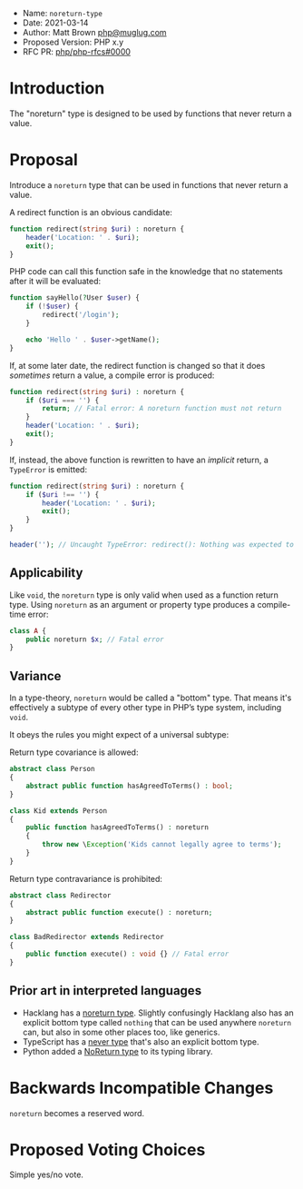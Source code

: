  * Name: `noreturn-type`
 * Date: 2021-03-14
 * Author: Matt Brown <php@muglug.com>
 * Proposed Version: PHP x.y
 * RFC PR: [php/php-rfcs#0000](https://github.com/php/php-rfcs/pull/0000)

# Introduction

The "noreturn" type is designed to be used by functions that never return a value.

# Proposal

Introduce a `noreturn` type that can be used in functions that never return a value.

A redirect function is an obvious candidate:

```php
function redirect(string $uri) : noreturn {
    header('Location: ' . $uri);
    exit();
}
```

PHP code can call this function safe in the knowledge that no statements after it will be evaluated:

```php
function sayHello(?User $user) {
    if (!$user) {
        redirect('/login');
    }

    echo 'Hello ' . $user->getName();
}
```

If, at some later date, the redirect function is changed so that it does _sometimes_ return a value, a compile error is produced:

```php
function redirect(string $uri) : noreturn {
    if ($uri === '') {
        return; // Fatal error: A noreturn function must not return
    }
    header('Location: ' . $uri);
    exit();
}
```

If, instead, the above function is rewritten to have an _implicit_ return, a `TypeError` is emitted:

```php
function redirect(string $uri) : noreturn {
    if ($uri !== '') {
        header('Location: ' . $uri);
        exit();
    }
}

header(''); // Uncaught TypeError: redirect(): Nothing was expected to be returned
```

## Applicability

Like `void`, the `noreturn` type is only valid when used as a function return type. Using `noreturn` as an argument or property type produces a compile-time error:

```php
class A {
    public noreturn $x; // Fatal error
}
```

## Variance

In a type-theory, `noreturn` would be called a "bottom" type. That means it's effectively a subtype of every other type in PHP’s type system, including `void`.

It obeys the rules you might expect of a universal subtype:

Return type covariance is allowed:

```php
abstract class Person
{
    abstract public function hasAgreedToTerms() : bool;
}

class Kid extends Person
{
    public function hasAgreedToTerms() : noreturn
    {
        throw new \Exception('Kids cannot legally agree to terms');
    }
}
```

Return type contravariance is prohibited:

```php
abstract class Redirector
{
    abstract public function execute() : noreturn;
}

class BadRedirector extends Redirector
{
    public function execute() : void {} // Fatal error
}
```

## Prior art in interpreted languages

- Hacklang has a [noreturn type](https://docs.hhvm.com/hack/built-in-types/noreturn). Slightly confusingly Hacklang also has an explicit bottom type called `nothing` that can be used anywhere `noreturn` can, but also in some other places too, like generics.
- TypeScript has a [never type](https://www.typescriptlang.org/docs/handbook/basic-types.html#never) that's also an explicit bottom type.
- Python added a [NoReturn type](https://docs.python.org/3/library/typing.html#typing.NoReturn) to its typing library.

# Backwards Incompatible Changes

`noreturn` becomes a reserved word.

# Proposed Voting Choices

Simple yes/no vote.
